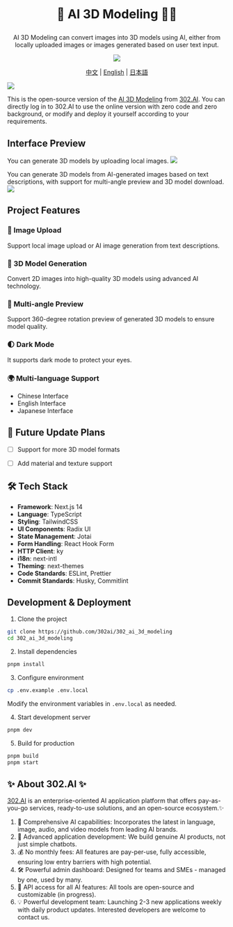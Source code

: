 # <p align="center"> 🎨 AI 3D Modeling 🚀✨</p>

<p align="center">AI 3D Modeling can convert images into 3D models using AI, either from locally uploaded images or images generated based on user text input.</p>

<p align="center"><a href="https://302.ai/product/detail/58" target="blank"><img src="https://file.302.ai/gpt/imgs/github/20250102/72a57c4263944b73bf521830878ae39a.png" /></a></p >

<p align="center"><a href="README_zh.md">中文</a> | <a href="README.md">English</a> | <a href="README_ja.md">日本語</a></p>

![](docs/302_AI_3D_Modeling_en.png)

This is the open-source version of the [AI 3D Modeling](https://302.ai/product/detail/58) from [302.AI](https://302.ai/en/). You can directly log in to 302.AI to use the online version with zero code and zero background, or modify and deploy it yourself according to your requirements.


## Interface Preview
You can generate 3D models by uploading local images.
![](docs/302_AI_3D_Modeling_en_screenshot_01.jpg)

You can generate 3D models from AI-generated images based on text descriptions, with support for multi-angle preview and 3D model download.
![](docs/302_AI_3D_Modeling_en_screenshot_02.png)        


## Project Features
### 📸 Image Upload
Support local image upload or AI image generation from text descriptions.
### 🎨 3D Model Generation
Convert 2D images into high-quality 3D models using advanced AI technology.
### 🔄 Multi-angle Preview
Support 360-degree rotation preview of generated 3D models to ensure model quality.
### 🌓 Dark Mode
It supports dark mode to protect your eyes.
### 🌍 Multi-language Support
- Chinese Interface
- English Interface
- Japanese Interface

## 🚩 Future Update Plans
- [ ] Support for more 3D model formats
- [ ] Add material and texture support


## 🛠️ Tech Stack

- **Framework**: Next.js 14
- **Language**: TypeScript
- **Styling**: TailwindCSS
- **UI Components**: Radix UI
- **State Management**: Jotai
- **Form Handling**: React Hook Form
- **HTTP Client**: ky
- **i18n**: next-intl
- **Theming**: next-themes
- **Code Standards**: ESLint, Prettier
- **Commit Standards**: Husky, Commitlint

## Development & Deployment
1. Clone the project
```bash
git clone https://github.com/302ai/302_ai_3d_modeling
cd 302_ai_3d_modeling
```

2. Install dependencies
```bash
pnpm install
```

3. Configure environment
```bash
cp .env.example .env.local
```
Modify the environment variables in `.env.local` as needed.

4. Start development server
```bash
pnpm dev
```

5. Build for production
```bash
pnpm build
pnpm start
```

## ✨ About 302.AI ✨
[302.AI](https://302.ai/en/) is an enterprise-oriented AI application platform that offers pay-as-you-go services, ready-to-use solutions, and an open-source ecosystem.✨
1. 🧠 Comprehensive AI capabilities: Incorporates the latest in language, image, audio, and video models from leading AI brands.
2. 🚀 Advanced application development: We build genuine AI products, not just simple chatbots.
3. 💰 No monthly fees: All features are pay-per-use, fully accessible, ensuring low entry barriers with high potential.
4. 🛠 Powerful admin dashboard: Designed for teams and SMEs - managed by one, used by many.
5. 🔗 API access for all AI features: All tools are open-source and customizable (in progress).
6. 💡 Powerful development team: Launching 2-3 new applications weekly with daily product updates. Interested developers are welcome to contact us.
